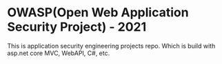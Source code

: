 # OWASP(Open Web Application Security Project) - 2021
This is application security engineering projects repo. Which is build with asp.net core MVC, WebAPI, C#, etc.
